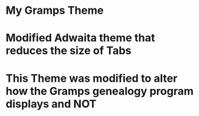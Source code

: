 # My Gramps Theme
# Modified Adwaita theme that reduces the size of Tabs

# This Theme was modified to alter how the Gramps genealogy program displays and NOT